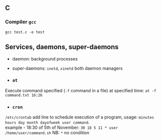 ## C

### Compiler `gcc`
`gcc test.c -o test`

## Services, daemons, super-daemons
- daemon: background processes
- super-daemons: `inetd`, `xinetd` both daemon managers

- ### `at`
Execute command specified (`-f` command in a file) at specified time: `at -f command.txt 16:26`

- ### `cron`
`/etc/crontab` add line to schedule execution of a program, usage: `minutes hours day month dayofweek user command`. <br>
example - 18:30 of 5th of November: `30 18 5 11 * user /home/user/command.sh`
NB: `*` no condition